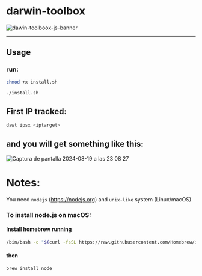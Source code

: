 # darwin-toolbox

![dawin-toolboox-js-banner](https://github.com/user-attachments/assets/09f69de0-21ab-43ec-9a37-792eeeb9c699)

---

## Usage

### run:

```bash
chmod +x install.sh
```

```bash
./install.sh
```

## First IP tracked:

```bash
dawt ipsx <iptarget>
```

## and you will get something like this:

![Captura de pantalla 2024-08-19 a las 23 08 27](https://github.com/user-attachments/assets/c8ed648d-87f0-46ba-a04f-a0dd97e2e848)

# Notes:

You need `nodejs` (https://nodejs.org) and `unix-like` system (Linux/macOS)

### To install node.js on macOS:

#### Install homebrew running

```bash
/bin/bash -c "$(curl -fsSL https://raw.githubusercontent.com/Homebrew/install/HEAD/install.sh)"
```
#### then

```bash
brew install node
```

